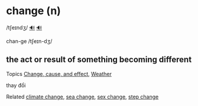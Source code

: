 # change (n)

/tʃeɪndʒ/ [🔊](https://www.oxfordlearnersdictionaries.com/media/english/uk_pron/c/cha/chang/change__gb_2.mp3) [🔊](https://www.oxfordlearnersdictionaries.com/media/english/us_pron/c/cha/chang/change__us_1.mp3)

chan-ge /tʃeɪn-dʒ/

## the act or result of something becoming different

Topics [Change, cause, and effect](../topics/change-cause-and-effect.md#change-cause--effect), [Weather](../topics/weather.md#weather)

thay đổi

Related [climate change](), [sea change](), [sex change](), [step change]()